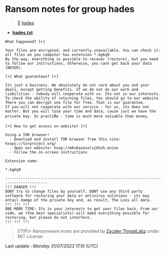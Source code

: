 # Ransom notes for group hades
> 🔗 [hades](group/hades)
* **[hades.txt](https://ransomware.live/ransomware_notes/hades/hades.txt)**

```
What happened? [+]
 
Your files are encrypted, and currently unavailable. You can check it: all files on you computer has extension *.kgkq9
By the way, everything is possible to recover (restore), but you need to follow our instructions. Otherwise, you cant get back your data (NEVER).
 
[+] What guarantees? [+]
 
Its just a business. We absolutely do not care about you and your deals, except getting benefits. If we do not do our work and liabilities - nobody will cooperate with us. Its not in our interests.
To check the ability of returning files, You should go to our website. There you can decrypt one file for free. That is our guarantee.
If you will not cooperate with our service - for us, its does not matter. But you will lose your time and data, cause just we have the private key. In practiÑe - time is much more valuable than money.
 
[+] How to get access on website? [+]
 
Using a TOR browser!
  - Download and install TOR browser from this site: hxxps://torproject.org/
  - Open our website: hxxp://m6s6axasulxjkhzh.onion
  - Follow the on-screen instructions
 
Extension name:
 
*.kgkq9
 
-----------------------------------------------------------------------------------------
!!! DANGER !!!
DONT try to change files by yourself, DONT use any third party software for restoring your data or antivirus solutions - its may entail damge of the private key and, as result, The Loss all data.
!!! !!! !!!
ONE MORE TIME: Its in your interests to get your files back. From our side, we (the best specialists) will make everything possible for restoring, but please do not interfere.
!!! !!! !!!

```


> [!TIP]> Ransomware notes are provided by [Zscaler ThreatLabz](https://github.com/threatlabz/ransomware_notes) under MIT License
> 




Last update : _Monday 31/07/2023 17.10 (UTC)_

